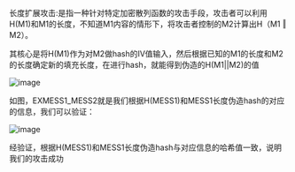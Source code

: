 长度扩展攻击:是指一种针对特定加密散列函数的攻击手段，攻击者可以利用H(M1)和M1的长度，不知道M1内容的情形下，将攻击者控制的M2计算出H（M1 ‖ M2）。

其核心是将H(M1)作为对M2做hash的IV值输入，然后根据已知的M1的长度和M2的长度确定新的填充长度，在进行hash，就能得到伪造的H(M1||M2)的值

![image](https://user-images.githubusercontent.com/104297950/181804366-e58c0001-ff50-4eb9-916a-b9ae8a9f8b92.png)

如图，EXMESS1_MESS2就是我们根据H(MESS1)和MESS1长度伪造hash的对应的信息，我们可以验证：

![image](https://user-images.githubusercontent.com/104297950/181804621-baa2ccb3-1bab-4ae0-8219-d720086b00a7.png)

经验证，根据H(MESS1)和MESS1长度伪造hash与对应信息的哈希值一致，说明我们的攻击成功

